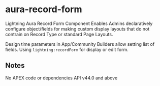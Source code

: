# aura-record-form
Lightning Aura Record Form Component
Enables Admins declaratively configure object/fields for making custom display layouts that do not contrain on Record Type or standard Page Layouts.

Design time parameters in App/Community Builders allow setting list of fields. Using `lightning:recordForm` for display or edit form.


## Notes
No APEX code or dependencies
API v44.0 and above

